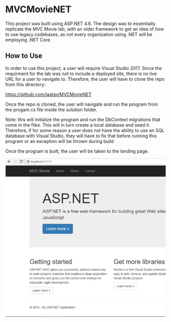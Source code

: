 # MVCMovieNET

This project was built using ASP.NET 4.6. The design was to essentially replicate the MVC Movie lab, with an older framework to get an idea of how to use legacy codebases, as not every organization using .NET will be employing .NET Core.

## How to Use

In order to use this project, a user will require Visual Studio 2017. Since the requirment for the lab was not to include a deployed site, there is no live URL for a user to navigate to. Therefore, the user will have to clone the repo from this directory:

https://github.com/jaatay/MVCMovieNET

Once the repo is cloned, the user will navigate and run the program from the progam.cs file inside the solution folder. 

Note: this will initialize the program and run the DbContext migrations that come in the files. This will in turn create a local database and seed it. Therefore, if for some reason a user does not have the ability to use an SQL database with Visual Studio, they will have to fix that before running this program or an exception will be thrown during build

Once the program is built, the user will be taken to the landing page.

![Landing Page](./Landing.jpg)

